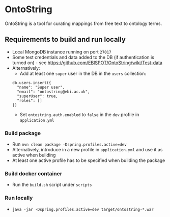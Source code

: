 # OntoString

OntoString is a tool for curating mappings from free text to ontology terms.

## Requirements to build and run locally

* Local MongoDB instance running on port `27017`
* Some test credentials and data added to the DB (if authentication is turned on) - see https://github.com/EBISPOT/OntoString/wiki/Test-data
* Alternatively:
  * Add at least one `super` user in the DB in the `users` collection:
  ```
  db.users.insert({
    "name": "Super user",
    "email": "ontostring@ebi.ac.uk",
    "superUser": true,
    "roles": []
  })
  ```
  * Set `ontostring.auth.enabled` to `false` in the `dev` profile in `application.yml`

### Build package

* Run `mvn clean package -Dspring.profiles.active=dev`
* Alternatively, introduce in a new profile in `application.yml` and use it as active when building
* At least one active profile has to be specified when building the package

### Build docker container
* Run the `build.sh` script under `scripts`

### Run locally
* `java -jar -Dspring.profiles.active=dev target/ontostring-*.war`

